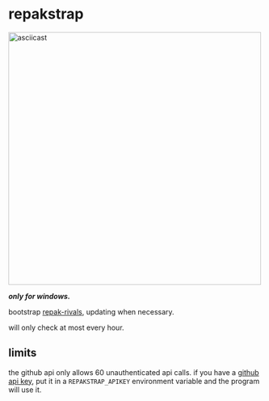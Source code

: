 # repakstrap

<p><a href="https://asciinema.org/a/XdMB9ZxKmswa7h2Xg9Fh3IOw7"><img src="https://asciinema.org/a/XdMB9ZxKmswa7h2Xg9Fh3IOw7.svg" alt="asciicast" width="500vw"></a></p>


***only for windows.***

bootstrap [repak-rivals](https://github.com/natimerry/repak-rivals), updating when necessary.

will only check at most every hour.

## limits

the github api only allows 60 unauthenticated api calls. if you have a [github api key](https://docs.github.com/en/authentication/keeping-your-account-and-data-secure/managing-your-personal-access-tokens), put it in a `REPAKSTRAP_APIKEY` environment variable and the program will use it.
